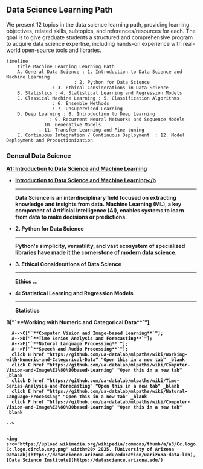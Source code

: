 
## Data Science Learning Path

We present 12 topics in the data science learning path, providing learning objectives, related skills, subtopics, and references/resources for each. The goal is to give graduate students a structured and comprehensive program to acquire data science expertise, including hands-on experience with real-world open-source tools and libraries.

```mermaid
timeline
    title Machine Learning Learning Path
    A. General Data Science : 1. Introduction to Data Science and Machine Learning
    	    	 	     : 2. Python for Data Science
			     : 3. Ethical Considerations in Data Science
    B. Statistics : 4. Statistical Learning and Regression Models
    C. Classical Machine Learning : 5. Classification Algorithms
				 : 6. Ensemble Methods
				 : 7. Unsupervised Learning
    D. Deep Learning : 8. Introduction to Deep Learning
    	   	    : 9. Recurrent Neural Networks and Sequence Models
		    : 10. Generative Models
		    : 11. Transfer Learning and Fine-tuning
    E. Continuous Integration / Continuous Deployment  : 12. Model Deployment and Productionization

```

### General Data Science


[**A1: Introduction to Data Science and Machine Learning**](mlpaths/A1_Intro_to_DataScience_and_ML.md)


<div class="grid cards" markdown>

-   [<b>Introduction to Data Science and Machine Learning</b](mlpaths/A1_Intro_to_DataScience_and_ML.md)

    ---

    <p>Data Science is an interdisciplinary field focused on extracting knowledge and insights from data. Machine Learning (ML), a key component of Artificial Intelligence (AI), enables systems to learn from data to make decisions or predictions.</p>

-   <b>2. Python for Data Science</b>

    ---

    <p>Python's simplicity, versatility, and vast ecosystem of specialized libraries have made it the cornerstone of modern data science. 
 

-   <b>3. Ethical Considerations of Data Science</b>

    ---

    <p>Ethics ...


-   <b>4: Statistical Learning and Regression Models</b>

    ---

    <p>Statistics


</div>


<!--
<i class="fa-solid fa-chart-column"></i
<i class="fa-solid fa-code"></i>
<i class="fa-brands fa-python"></i>
<i class="fa-solid fa-scale-balanced"</i>
<i class="fa-solid fa-chart-line"></i>
-->

<!--

### A: General Data Science

#### 1. Introduction to Data Science and Machine Learning

??? note "Topic description"

    **Learning Objective**: Understand the fundamental concepts of data science and machine learning, and their real-world applications.

    **Related Skills**:

    - Defining and framing data science problems
    - Identifying appropriate machine learning techniques for different tasks
    - Distinguishing between supervised and unsupervised learning

    **Subtopics**:

    - Definition and scope of data science: [Lies, Damned Lies, and Data	Science](https://beabytes.com/data-science-lies/). Béatrice Moissinac.
    - Overview of machine learning algorithms (regression, classification, clustering): [Introduction to  Machine Learning](https://developers.google.com/machine-learning/intro-to-ml). Developers Google.
    - Applications of data science in various industries (e.g., healthcare, finance, marketing): [Data Science Applications Across 10 Different Industries](https://csweb.rice.edu/academics/graduate-programs/online-mds/blog/data-science-industry-applications). Rice University.
    - Ethical considerations in data science: [A Guide for Ethical Data Science](https://rss.org.uk/RSS/media/News-and-publications/Publications/Reports%20and%20guides/A-Guide-for-Ethical-Data-Science-Final-Oct-2019.pdf). Royal Statistical Society.
    - Hands-on introduction to machine learning using Python and scikit-learn: [Machine Learning Crash Course](https://developers.google.com/machine-learning/crash-course). Google Developers. 

    **References and Resources**:

    - [Data Science; Concepts and Practice](https://asolanki.co.in/wp-content/uploads/2019/04/Data-Science-Concepts-and-Practice-2nd-Edition-3.pdf). V. Kotu and B. Deshpande. 
    - [Data Science for Beginners - A curriculum](https://github.com/microsoft/Data-Science-For-Beginners/blob/main/README.md). Microsoft 10-week, 20-lesson curriculum all about Data Science. 
    - [General Data Science Learning Resources](https://github.com/ua-data7/LearningResources/wiki/General-Data-Science). Data Science Institute, University of Arizona.



####  2. Python for Data Science

??? note "Topic description"

    **Learning Objective**: Develop proficiency in using Python for data manipulation, analysis, and visualization.

    **Related Skills**:

    - Mastering Python syntax and data structures
    - Utilizing NumPy for efficient numerical operations
    - Applying Pandas for data ingestion, cleaning, and transformation

    **Subtopics**:

    - Python programming basics (variables, data types, control structures, functions): [Chap 2.](https://wesmckinney.com/book/python-basics), and [Chap 3, McKinney](https://wesmckinney.com/book/python-builtin).
    - NumPy arrays and universal functions: [Chap 4. McKinney](https://wesmckinney.com/book/numpy-basics) 
    - Pandas DataFrames and Series for data manipulation: [Chap 5.](https://wesmckinney.com/book/pandas-basics), [Chap 6.](https://wesmckinney.com/book/accessing-data), and [Chap 7., McKinney](https://wesmckinney.com/book/data-cleaning) 
    - Data visualization with Matplotlib and Seaborn: [Matplotlib tutorials](https://matplotlib.org/stable/tutorials/index.html), and [Seaborn tutorials](https://seaborn.pydata.org/tutorial.html).
    - Integrating Python with data science libraries (scikit-learn, TensorFlow, PyTorch)

    **References and Resources**:

    - [Python for Data Analysis, 3E](https://wesmckinney.com/book/). Wes McKinney.
    - [Python Data Science Handbook](https://jakevdp.github.io/PythonDataScienceHandbook/).  Jake VanderPlas.
    - [Data Visualization: A practical introduction](https://socviz.co/index.html#preface). Kieran Healy.
    - [Fundamentals of Data Visualization](https://clauswilke.com/dataviz/). Claus O. Wilke.
    - [Python Programming Language Learning Resources](https://github.com/ua-data7/LearningResources/wiki/Python-Programming-Language). Data Science Institute, University of Arizona.



#### 3. Ethical Considerations in Data Science

??? note "Topic description"

    **Learning Objective**: Develop an understanding of the ethical implications and responsible practices in data science.

    **Related Skills**:

    - Identifying and mitigating bias in data and models
    - Ensuring fair and equitable decision-making
    - Protecting privacy and data security

    **Subtopics**:
   
    - Bias and fairness in machine learning
    - Interpretability and explainability of models
    - Privacy-preserving techniques (differential privacy, federated learning)
    - Data provenance and provenance tracking
    - Responsible AI principles and guidelines

    **References and Resources**:

    - "Ethical Algorithms" by Michael Kearns and Aaron Roth
    - "Artificial Intelligence: A Modern Approach" by Stuart Russell and Peter Norvig
    - Coursera course "AI Ethics" by DeepLearning.AI


### B: Statistics

#### 4. Statistical Learning and Regression Models

??? note "Topic description"

    **Learning Objective**: Understand and apply statistical learning techniques, with a focus on regression models.
    
    **Related Skills**:

    - Fitting and evaluating linear regression models
    - Applying logistic regression for classification tasks
    - Interpreting model coefficients and making predictions

    **Subtopics**:
    
    - Simple and multiple linear regression
    - Assumptions and diagnostics of linear regression
    - Logistic regression for binary classification
    - Evaluating model performance (R-squared, accuracy, precision, recall, F1-score)
    - Regularization techniques (Ridge, Lasso, Elastic Net)

    **References and Resources**:

    - "An Introduction to Statistical Learning" by Gareth James et al.
    - "Pattern Recognition and Machine Learning" by Christopher Bishop
    - Coursera course "Machine Learning" by Andrew Ng


### C: Classical Machine Learning

#### 5. Classification Algorithms

??? note "Topic description"

    **Learning Objective**: Acquire knowledge of various classification algorithms and their application in real-world problems.

    **Related Skills**:
    
    - Implementing and evaluating decision tree classifiers
    - Applying k-nearest neighbors for classification
    - Understanding the principles of support vector machines

    **Subtopics**:

    - Decision tree classification
    - K-nearest neighbors (KNN) algorithm
    - Support vector machines (SVMs)
    - Evaluating classification models (accuracy, precision, recall, F1-score, ROC-AUC)
    - Handling class imbalance (oversampling, undersampling, SMOTE)

    **References and Resources**:

    - "Pattern Recognition and Machine Learning" by Christopher Bishop
    - "Hands-On Machine Learning with Scikit-Learn and TensorFlow" by Aurélien Géron
    - Udacity course "Intro to Machine Learning"


#### 6. Ensemble Methods

??? note "Topic description"

    **Learning Objective**: Explore ensemble techniques for improving the performance of machine learning models.
    
    **Related Skills**:
    
    - Implementing random forest algorithms
    - Understanding the principles of gradient boosting
    - Applying bagging and boosting techniques to enhance model accuracy

    **Subtopics**:
    
    - Random forest classification and regression
    - Gradient boosting with XGBoost and LightGBM
    - Bagging and boosting (AdaBoost, Gradient Boosting)
    - Hyperparameter tuning for ensemble methods
    - Feature importance and interpretation in ensemble models

    **References and Resources**:

    - "Hands-On Machine Learning with Scikit-Learn and TensorFlow" by Aurélien Géron
    - "Introduction to Statistical Learning" by Gareth James et al.
    - Kaggle micro-course on "Advanced Ensembling"


#### 7. Unsupervised Learning

??? note "Topic description"

    **Learning Objective**: Gain proficiency in unsupervised learning techniques for data exploration and pattern discovery.

    **Related Skills**:
    
    - Implementing K-means clustering algorithms
    - Applying principal component analysis (PCA) for dimensionality reduction
    - Identifying anomalies and outliers in data

    **Subtopics**:

    - K-means clustering
    - Hierarchical clustering
    - Principal component analysis (PCA)
    - Anomaly detection techniques (Isolation Forest, One-Class SVM)
    - Dimensionality reduction methods (t-SNE, UMAP)

    **References and Resources**:

    - "Pattern Recognition and Machine Learning" by Christopher Bishop
    - "Hands-On Unsupervised Learning Using Python" by Ankur Patel
    - Coursera course "Cluster Analysis in Data Mining" by University of Illinois


### D: Deep Learning

#### 8. Introduction to Deep Learning

??? note "Topic description"

    **Learning Objective**: Develop an understanding of the fundamental concepts and architectures of deep neural networks.
    
    **Related Skills**:
    
    - Constructing and training feedforward neural networks
    - Applying convolutional neural networks for image-related tasks
    - Selecting appropriate activation functions and optimization techniques

    **Subtopics**:

    - Artificial neural networks (ANNs) and their structure
    - Activation functions (sigmoid, ReLU, tanh)
    - Feedforward neural networks and their training
    - Convolutional neural networks (CNNs) for image recognition
    - Hyperparameter tuning and optimization techniques

    **References and Resources**:

    - "Deep Learning" by Ian Goodfellow, Yoshua Bengio, and Aaron Courville
    - "Deep Learning with Python" by François Chollet
    - Coursera course "Deep Learning Specialization" by deeplearning.ai


#### 9. Recurrent Neural Networks and Sequence Models

??? note "Topic description"

    **Learning Objective**: Understand the principles of recurrent neural networks and their applications in sequence-to-sequence problems.

    **Related Skills**:

    - Implementing LSTM and GRU models for sequence modeling
    - Applying recurrent neural networks for time series forecasting
    - Generating text and other sequential data using RNNs

    **Subtopics**:
    
    - Recurrent neural networks (RNNs)
    - Long short-term memory (LSTMs)
    - Gated recurrent units (GRUs)
    - Sequence-to-sequence modeling
    - Time series forecasting with RNNs

    **References and Resources**:

    - "Deep Learning for Time Series Forecasting" by Jason Brownlee
    - "Natural Language Processing with Python" by Steven Bird et al.
    - Coursera course "Sequence Models" by deeplearning.ai


#### 10. Generative Models

??? note "Topic description"

    **Learning Objective**: Explore generative models and their applications in synthesizing new data.
    
    **Related Skills**:
    
    - Implementing generative adversarial networks (GANs)
    - Applying variational autoencoders (VAEs) for image and text generation
    - Evaluating the performance of generative models

    **Subtopics**:
    
    - Generative adversarial networks (GANs)
    - Variational autoencoders (VAEs)
    - Generative modeling for images, text, and other data types
    - Evaluating generative models (Inception Score, FID, BLEU)
    - Applications of generative models (data augmentation, creative generation)

    **References and Resources**:
    
    - "Generative Adversarial Networks" by Ian Goodfellow et al.
    - "Variational Autoencoders" by Diederik Kingma and Max Welling
    - Deeplearning.ai course "Generative Adversarial Networks (GANs)"



#### 11. Transfer Learning and Fine-tuning

??? note "Topic description"

    **Learning Objective**: Understand the principles of transfer learning and how to leverage pre-trained models for various tasks.

    **Related Skills**:
    
    - Applying feature extraction with pre-trained models
    - Finetuning pre-trained models for domain-specific tasks
    - Evaluating the performance of transfer learning approaches

    **Subtopics**:
    
    - Concept of transfer learning
    - Feature extraction using pre-trained models (e.g., VGG, ResNet, BERT)
    - Finetuning pre-trained models for specific applications
    - Domain adaptation and dataset shift
    - Evaluating transfer learning performance

    **References and Resources**:

    - "Transfer Learning with Deep Learning" by Sebastian Ruder
    - "Practical Deep Learning for Cloud, Mobile, and Edge" by Anirudh Koul et al.
    - Coursera course "Convolutional Neural Networks" by deeplearning.ai


### E: Continuous Integration / Continuous Deployment 

#### 12. Model Deployment and Productionization

??? note "Topic description"

    **Learning Objective**: Gain knowledge on how to deploy and maintain machine learning models in production environments.

    **Related Skills**:
    
    - Containerizing models using Docker
    - Deploying models on cloud platforms (e.g., AWS, GCP, Azure)
    - Monitoring and maintaining production models

    **Subtopics**:
    
    - Containerization with Docker
    - Cloud deployment on AWS, GCP, and Azure
    - Serving models with Flask, FastAPI, or Streamlit
    - Model monitoring and logging
    - Continuous integration and deployment (CI/CD) pipelines

    **References and Resources**:
    
    - "Deploying Machine Learning Models" by Abhishek Thakur
    - "Kubernetes in Action" by Marko Lukša
    - Coursera course "Machine Learning Engineering for Production (MLOps)" by deeplearning.ai


***


## Working with different data types.

Next you will find five specialized data science learning paths that branch off from the core topics in the previous section. Each specialized path includes a learning objective, related skills, subtopics, and references/resources.


```mermaid
  flowchart LR;
      A@{shape:processes, label: "Data types"}-->B["`**Working with Numeric and Categorical Data**`"];
      A-->C["`**Computer Vision and Image-based Learning**`"];
      A-->D["`**Time Series Analysis and Forecasting**`"];
      A-->E["`**Natural Language Processing**`"];
      A-->F["`**Speech and Audio Processing**`"];
      click B href "https://github.com/ua-datalab/mlpaths/wiki/Working-with-Numeric-and-Categorical-Data" "Open this in a new tab" _blank
      click C href "https://github.com/ua-datalab/mlpaths/wiki/Computer-Vision-and-Image%E2%80%90based-Learning" "Open this in a new tab" _blank
      click D href "https://github.com/ua-datalab/mlpaths/wiki/Time-Series-Analysis-and-Forecasting" "Open this in a new tab" _blank
      click E href "https://github.com/ua-datalab/mlpaths/wiki/Natural-Language-Processing" "Open this in a new tab" _blank
      click F href "https://github.com/ua-datalab/mlpaths/wiki/Computer-Vision-and-Image%E2%80%90based-Learning" "Open this in a new tab" _blank


```
-->


<img src="https://upload.wikimedia.org/wikipedia/commons/thumb/a/a3/Cc.logo.circle.svg/64px-Cc.logo.circle.svg.png" width=20> 2025. [University of Arizona DataLab](https://datascience.arizona.edu/education/uarizona-data-lab), [Data Science Institute](https://datascience.arizona.edu/)




